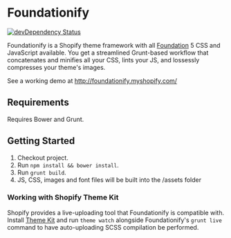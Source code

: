 # Foundationify

[![devDependency Status](https://david-dm.org/lukebussey/foundationify/dev-status.svg)](https://david-dm.org/lukebussey/foundationify#info=devDependencies)

Foundationify is a Shopify theme framework with all [Foundation](http://foundation.zurb.com/) 5 CSS and JavaScript available. You get a streamlined Grunt-based workflow that concatenates and minifies all your CSS, lints your JS, and lossessly compresses your theme's images.

See a working demo at http://foundationify.myshopify.com/

## Requirements

Requires Bower and Grunt.

## Getting Started

1. Checkout project.
2. Run `npm install && bower install`.
3. Run `grunt build`.
4. JS, CSS, images and font files will be built into the /assets folder

### Working with Shopify Theme Kit

Shopify provides a live-uploading tool that Foundationify is compatible with. Install [Theme Kit](https://shopify.github.io/themekit/) and run `theme watch` alongside Foundationify's `grunt live` command to have auto-uploading SCSS compilation be performed.
